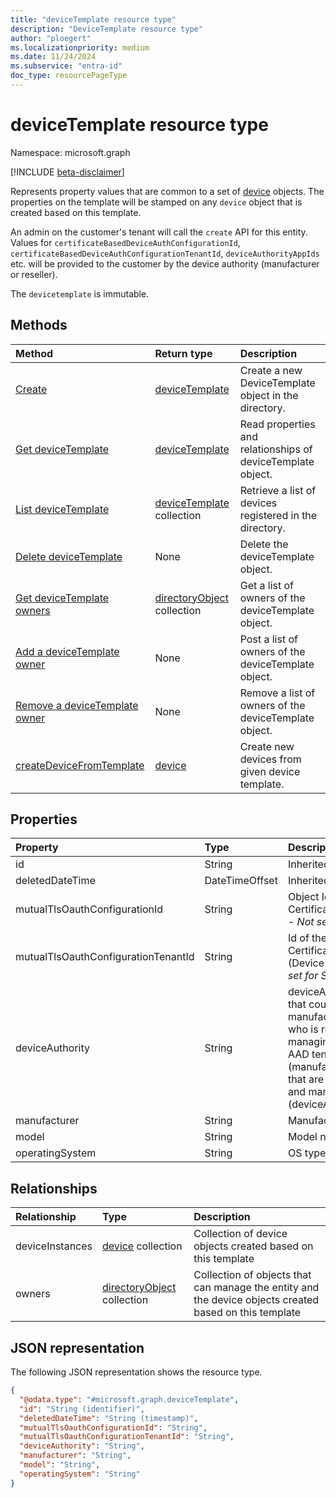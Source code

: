 ```yaml
---
title: "deviceTemplate resource type"
description: "DeviceTemplate resource type"
author: "ploegert"
ms.localizationpriority: medium
ms.date: 11/24/2024
ms.subservice: "entra-id"
doc_type: resourcePageType
---
```


# deviceTemplate resource type

Namespace: microsoft.graph

[!INCLUDE [beta-disclaimer](../../includes/beta-disclaimer.md)]

Represents property values that are common to a set of [device](../resources/device.md) objects.
The properties on the template will be stamped on any `device` object that is created based on this template.

An admin on the customer's tenant will call the `create` API for this entity. Values for `certificateBasedDeviceAuthConfigurationId`, `certificateBasedDeviceAuthConfigurationTenantId`, `deviceAuthorityAppIds` etc. will be provided to the customer by the device authority (manufacturer or reseller).

The `devicetemplate` is immutable.

## Methods
|Method|Return type|Description|
|:---|:---|:---|
|[Create](../api/template-post-devicetemplates.md)|[deviceTemplate](../resources/devicetemplate.md) | Create a new DeviceTemplate object in the directory.|
|[Get deviceTemplate](../api/devicetemplate-get.md) | [deviceTemplate](devicetemplate.md) | Read properties and relationships of deviceTemplate object.|
|[List deviceTemplate](../api/template-list-devicetemplates.md) | [deviceTemplate](devicetemplate.md) collection| Retrieve a list of devices registered in the directory. |
|[Delete deviceTemplate](../api/device-delete-devicetemplate.md) | None |Delete the deviceTemplate object. |
|[Get deviceTemplate owners](../api/devicetemplate-list-owners.md) | [directoryObject](directoryobject.md) collection | Get a list of owners of the deviceTemplate object. |
|[Add a deviceTemplate owner](../api/devicetemplate-post-owners.md)| None |Post a list of owners of the deviceTemplate object. |
|[Remove a deviceTemplate owner](../api/devicetemplate-delete-owners.md) | None |Remove a list of owners of the deviceTemplate object. |
|[createDeviceFromTemplate](../api/devicetemplate-createdevicefromtemplate.md)|[device](../resources/device.md)| Create new devices from given device template.|

## Properties
|Property|Type|Description|
|:---|:---|:---|
|id|String| Inherited from [directoryObject](../resources/directoryobject.md).|
|deletedDateTime|DateTimeOffset|Inherited from [directoryObject](../resources/directoryobject.md).|
|mutualTlsOauthConfigurationId|String|Object Id of CertificateBasedDeviceAuthConfiguration - _Not set for SelfSigned_|
|mutualTlsOauthConfigurationTenantId|String|Id of the tenant that contains the CertificateBasedDeviceAuthConfiguration (Device Authority's AAD Tenant ID) - _Not set for SelfSigned_|
|deviceAuthority | String | deviceAuthority is used as a generic term that could refer to the device manufacturer or some reseller or supplier who is responsible for provisioning and managing these devices on a customer's AAD tenant. For example, Acme (manufacturer) makes security cameras that are installed in customer buildings and managed by ABC Company (deviceAuthority). |
|manufacturer|String|Manufacturer name|
|model|String|Model name |
|operatingSystem|String|OS type |

## Relationships
|Relationship|Type|Description|
|:---|:---|:---|
|deviceInstances|[device](../resources/device.md) collection|Collection of device objects created based on this template|
|owners|[directoryObject](../resources/directoryobject.md) collection|Collection of objects that can manage the entity and the device objects created based on this template |

## JSON representation
The following JSON representation shows the resource type.
<!-- {
  "blockType": "resource",
  "keyProperty": "id",
  "@odata.type": "microsoft.graph.deviceTemplate",
  "baseType": "microsoft.graph.directoryObject",
  "openType": false
}
-->
``` json
{
  "@odata.type": "#microsoft.graph.deviceTemplate",
  "id": "String (identifier)",
  "deletedDateTime": "String (timestamp)",
  "mutualTlsOauthConfigurationId": "String",
  "mutualTlsOauthConfigurationTenantId": "String",
  "deviceAuthority": "String",
  "manufacturer": "String",
  "model": "String",
  "operatingSystem": "String"
}
```

